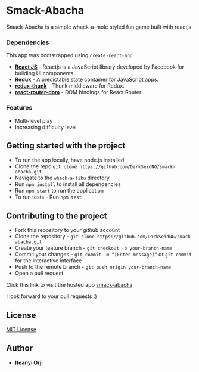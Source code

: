 # Smack-Abacha

Smack-Abacha is a simple whack-a-mole styled fun game built with reactjs

### Dependencies
This app was bootstrapped using `create-react-app`  
* **[React JS](https://facebook.github.io/create-react-app)** - Reactjs is a JavaScript library developed by Facebook for building UI components. 
* **[Redux](https://redux.js.org)** - A predictable state container for JavaScript apps. 
* **[redux-thunk](https://github.com/reduxjs/redux-thunk)** - Thunk middleware for Redux. 
* **[react-router-dom](https://www.npmjs.com/package/react-router-dom)** - DOM bindings for React Router. 

### Features
<ul>
<li>Multi-level play</li>
<li>Increasing difficulty level</li>
</ul>


## Getting started with the project
* To run the app locally, have node.js installed  
* Clone the repo `git clone https://github.com/DarkSeidNG/smack-abacha.git`
* Navigate to the `whack-a-tiku` directory
* Run `npm install` to install all dependencies
* Run `npm start` to run the application
* To run tests - Run `npm test`

## Contributing to the project
* Fork this repository to your github account
* Clone the repository -  `git clone https://github.com/DarkSeidNG/smack-abacha.git`
* Create your feature branch - `git checkout -b your-branch-name`
* Commit your changes - `git commit -m “[Enter message]“` or `git commit` for the interactive interface
* Push to the remote branch - `git push origin your-branch-name`
* Open a pull request.

Click this link to visit the hosted app [smack-abacha](https://smack-abacha.herokuapp.com)

I look forward to your pull requests :)

## License
[MIT License](https://github.com/DarkSeidNG/smack-abacha/blob/add-license-1/LICENSE)

## Author
* **[Ifeanyi Orji](ifeanyicorji@gmail.com)**